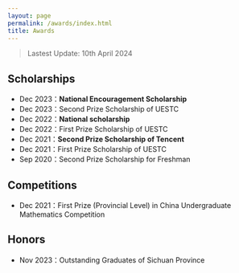 ```yaml
---
layout: page
permalink: /awards/index.html
title: Awards
---
```


> Lastest Update: 10th April 2024 

## Scholarships

- Dec 2023：**National Encouragement Scholarship**
- Dec 2023：Second Prize Scholarship of UESTC
- Dec 2022：**National scholarship**
- Dec 2022：First Prize Scholarship of UESTC
- Dec 2021：**Second Prize Scholarship of Tencent**
- Dec 2021：First Prize Scholarship of UESTC
- Sep 2020：Second Prize Scholarship for Freshman

## Competitions 

- Dec 2021：First Prize (Provincial Level) in China Undergraduate Mathematics Competition

## Honors

- Nov 2023：Outstanding Graduates of Sichuan Province 

